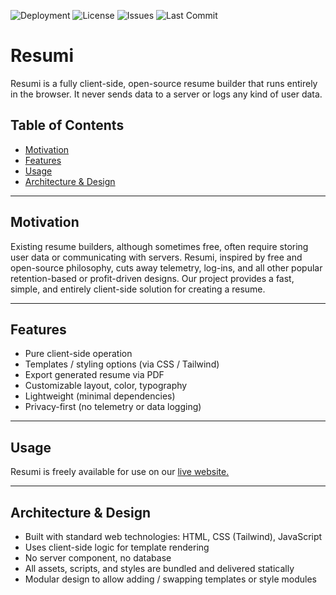![Deployment](https://github.com/leptio/Resumi/actions/workflows/pages/pages-build-deployment/badge.svg)
![License](https://img.shields.io/badge/license-MIT-blue)
![Issues](https://img.shields.io/github/issues/leptio/Resumi)
![Last Commit](https://img.shields.io/github/last-commit/leptio/Resumi)

# Resumi

Resumi is a fully client-side, open-source resume builder that runs entirely in the browser. It never sends data to a server or logs any kind of user data.

## Table of Contents
- [Motivation](#motivation)
- [Features](#features)
- [Usage](#usage)
- [Architecture & Design](#architecture--design)
---

## Motivation
Existing resume builders, although sometimes free, often require storing user data or communicating with servers. Resumi, inspired by free and open-source philosophy, cuts away telemetry, log-ins, and all other popular retention-based or profit-driven designs. Our project provides a fast, simple, and entirely client-side solution for creating a resume.

---

## Features
- Pure client-side operation
- Templates / styling options (via CSS / Tailwind)
- Export generated resume via PDF
- Customizable layout, color, typography
- Lightweight (minimal dependencies)
- Privacy-first (no telemetry or data logging)

---

## Usage

Resumi is freely available for use on our [live website.](https://resumi.net) 

---

## Architecture & Design

- Built with standard web technologies: HTML, CSS (Tailwind), JavaScript
- Uses client-side logic for template rendering
- No server component, no database
- All assets, scripts, and styles are bundled and delivered statically
- Modular design to allow adding / swapping templates or style modules
